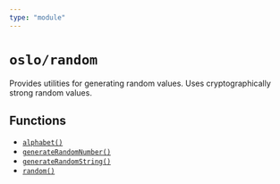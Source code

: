 ```yaml
---
type: "module"
---
```


# `oslo/random`

Provides utilities for generating random values. Uses cryptographically strong random values.

## Functions

- [`alphabet()`](ref:random)
- [`generateRandomNumber()`](ref:random)
- [`generateRandomString()`](ref:random)
- [`random()`](ref:random)